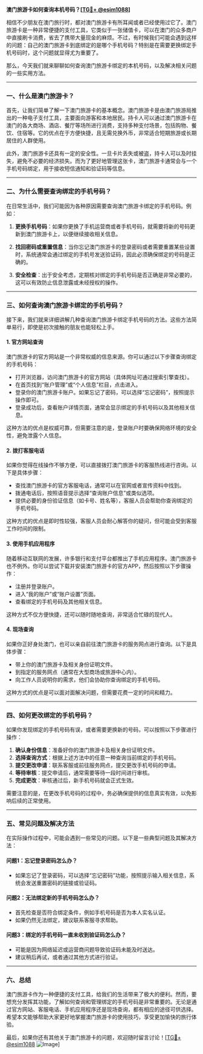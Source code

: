 **澳门旅游卡如何查询本机号码？[[TG💪+ @esim1088](https://t.me/s/esim1088)]**

相信不少朋友在澳门旅行时，都对澳门旅游卡有所耳闻或者已经使用过它了。澳门旅游卡是一种非常便捷的支付工具，它类似于一张储值卡，可以在澳门的众多商户中直接刷卡消费，省去了携带大量现金的麻烦。不过，有时候我们可能会遇到这样的问题：自己的澳门旅游卡到底绑定的是哪个手机号码？特别是在需要更换绑定手机号码时，这个问题就显得尤为重要了。

那么，今天我们就来聊聊如何查询澳门旅游卡绑定的本机号码，以及解决相关问题的一些实用方法。

---

### **一、什么是澳门旅游卡？**

首先，让我们简单了解一下澳门旅游卡的基本概念。澳门旅游卡是由澳门旅游局推出的一种电子支付工具，主要面向游客和本地居民。持卡人可以通过澳门旅游卡在澳门的各大商场、酒店、餐厅等场所进行消费，支持多种支付场景，包括购物、餐饮、住宿等。它的优点在于方便快捷，且无需兑换外币，非常适合短期旅游或长期居住的人群使用。

此外，澳门旅游卡还具有一定的安全性。一旦卡片丢失或被盗，持卡人可以及时挂失，避免不必要的经济损失。而为了更好地管理这张卡，澳门旅游卡通常会与一个手机号码绑定，用于接收短信通知和验证码等信息。

---

### **二、为什么需要查询绑定的手机号码？**

在日常生活中，我们可能因为各种原因需要查询澳门旅游卡绑定的手机号码。例如：

1. **更换手机号码**：如果你更换了手机运营商或者手机号码，就需要将新的号码更新到澳门旅游卡上，以便继续接收相关信息。
   
2. **找回密码或重置信息**：当你忘记澳门旅游卡的登录密码或者需要重置某些设置时，系统通常会通过绑定的手机号发送验证码，因此必须确保绑定的号码是正确的。

3. **安全检查**：出于安全考虑，定期核对绑定的手机号码是否正确是非常必要的，这可以有效防止信息泄露或未经授权的操作。

---

### **三、如何查询澳门旅游卡绑定的手机号码？**

接下来，我们就来详细讲解几种查询澳门旅游卡绑定手机号码的方法。这些方法简单易行，即使是初次接触的朋友也能轻松上手。

#### **1. 官方网站查询**

澳门旅游卡的官方网站是一个非常权威的信息来源。你可以通过以下步骤查询绑定的手机号码：

- 打开浏览器，访问澳门旅游卡的官方网站（具体网址可通过搜索引擎查找）。
- 在首页找到“账户管理”或“个人信息”栏目，点击进入。
- 登录你的澳门旅游卡账户。如果忘记了密码，可以选择“忘记密码”，按照提示操作即可。
- 登录成功后，查看账户详情页面，通常会显示绑定的手机号码以及其他相关信息。

这种方法的优点是权威可靠，但需要注意的是，登录账户时要确保网络环境的安全性，避免泄露个人信息。

#### **2. 拨打客服电话**

如果你觉得在线操作不够方便，可以直接拨打澳门旅游卡的客服热线进行咨询。以下是具体步骤：

- 查找澳门旅游卡的官方客服电话，通常可以在官网或者宣传资料中找到。
- 拨通电话后，按照语音提示选择“查询账户信息”或类似选项。
- 提供必要的身份验证信息（如卡号、姓名等），客服人员会帮助你查询绑定的手机号码。

这种方式的优点是即时性较强，客服人员会耐心解答你的疑问，但可能会受到客服工作时间的限制。

#### **3. 使用手机应用程序**

随着移动互联网的发展，许多银行和支付平台都推出了手机应用程序。澳门旅游卡也不例外。你可以尝试下载并安装澳门旅游卡的官方APP，然后按照以下步骤操作：

- 注册并登录账户。
- 进入“我的账户”或“账户设置”页面。
- 查看绑定的手机号码及其他相关信息。

这种方式不仅方便快捷，还可以随时随地查询，非常适合忙碌的现代人。

#### **4. 现场查询**

如果你正好身处澳门，也可以亲自前往澳门旅游卡的服务网点进行查询。以下是具体步骤：

- 带上你的澳门旅游卡及相关身份证明文件。
- 到指定的服务网点（通常在大型商场或旅游中心内）。
- 向工作人员说明你的需求，他们会协助你查询绑定的手机号码。

这种方式的优点是可以面对面解决问题，但需要花费一定的时间和精力。

---

### **四、如何更改绑定的手机号码？**

如果你发现绑定的手机号码有误，或者需要更换新的号码，可以按照以下步骤进行操作：

1. **确认身份信息**：准备好你的澳门旅游卡及相关身份证明文件。
2. **选择查询方式**：根据上述方法中的任意一种查询当前绑定的手机号码。
3. **提交更改申请**：联系客服或前往服务网点，提交更改手机号码的申请。
4. **等待审核**：提交申请后，通常需要等待一段时间进行审核。
5. **完成更改**：审核通过后，新手机号码就会正式生效。

需要注意的是，在更改手机号码的过程中，务必确保提供的信息真实有效，以免影响后续的正常使用。

---

### **五、常见问题及解决方法**

在实际操作过程中，可能会遇到一些常见的问题。以下是一些典型问题及其解决方法：

#### **问题1：忘记登录密码怎么办？**

- 如果忘记了登录密码，可以选择“忘记密码”功能，按照提示输入相关信息，系统会发送重置密码的链接或验证码。

#### **问题2：无法绑定新的手机号码怎么办？**

- 首先检查是否符合绑定条件，例如手机号码是否为本人实名认证。
- 如果仍然无法绑定，建议联系客服寻求帮助。

#### **问题3：绑定的手机号码一直未收到验证码怎么办？**

- 可能是因为网络延迟或运营商问题导致验证码未能及时送达。
- 建议稍后再试，或者通过其他方式进行验证。

---

### **六、总结**

澳门旅游卡作为一种便捷的支付工具，给我们的生活带来了极大的便利。然而，要想充分发挥其功能，了解如何查询和管理绑定的手机号码是非常重要的。无论是通过官方网站、客服电话、手机应用程序还是现场查询，都有相应的途径可供选择。希望本文能够帮助大家更好地掌握澳门旅游卡的使用技巧，享受更加愉快的旅行体验。

最后，如果你还有其他关于澳门旅游卡的问题，欢迎随时留言讨论！[[TG💪+ @esim1088](https://t.me/s/esim1088) ![Image](https://i.postimg.cc/4NQfJmqS/Snipaste-2025-05-13-00-14-12.png)]